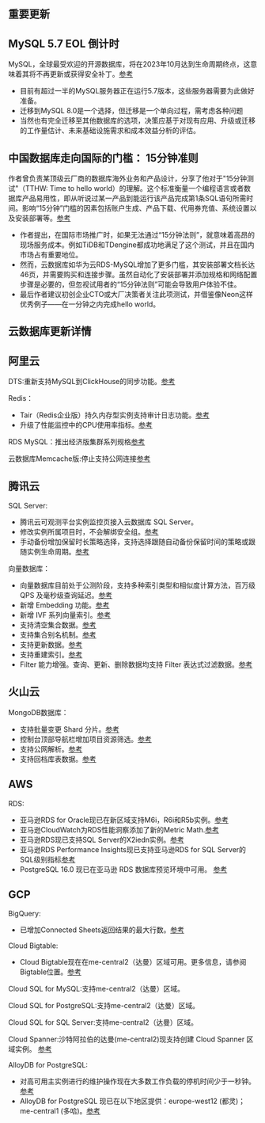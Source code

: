 ## 重要更新 ##
## MySQL 5.7 EOL 倒计时
MySQL，全球最受欢迎的开源数据库，将在2023年10月达到生命周期终点，这意味着其将不再更新或获得安全补丁。[参考](https://www.infoworld.com/article/3699117/update-or-migrate-planning-for-mysql-5-7-eol.html)

* 目前有超过一半的MySQL服务器正在运行5.7版本，这些服务器需要为此做好准备。
* 迁移到MySQL 8.0是一个选择，但迁移是一个单向过程，需考虑各种问题
* 当然也有完全迁移至其他数据库的选项，决策应基于对现有应用、升级或迁移的工作量估计、未来基础设施需求和成本效益分析的评估。

## 中国数据库走向国际的门槛： 15分钟准则
作者曾负责某顶级云厂商的数据库海外业务和产品设计，分享了他对于"15分钟测试"（TTHW: Time to hello world）的理解。这个标准衡量一个编程语言或者数据库产品易用性，即从听说过某一产品到能运行该产品完成第1条SQL语句所需时间。影响“15分钟”门槛的因素包括账户生成、产品下载、代用券充值、系统设置以及安装部署等。[参考](https://mp.weixin.qq.com/s/NlwtxtX8AOilsP5x0qRKYA)
* 作者提出，在国际市场推广时，如果无法通过“15分钟法则”，就意味着高昂的现场服务成本。例如TiDB和TDengine都成功地满足了这个测试，并且在国内市场占有重要地位。
* 然而，云数据库如华为云RDS-MySQL增加了更多门槛，其安装部署文档长达46页，并需要购买和连接步骤。虽然自动化了安装部署并添加规格和网络配置步骤是必要的，但忽视试用者的“15分钟法则”可能会导致用户体验不佳。
* 最后作者建议初创企业CTO或大厂决策者关注此项测试，并借鉴像Neon这样优秀例子——在一分钟之内完成hello world。
## 云数据库更新详情 ## 
## 阿里云
DTS:重新支持MySQL到ClickHouse的同步功能。[参考](https://help.aliyun.com/zh/dts/user-guide/synchronize-from-rds-mysql-to-clickhouse-cluster?spm=a2c4g.11186623.0.i2)

Redis：

* Tair（Redis企业版）持久内存型实例支持审计日志功能。[参考](https://help.aliyun.com/zh/redis/product-overview/release-notes?spm=a2c4g.11186623.0.0.49b951193lWMOm)
* 升级了性能监控中的CPU使用率指标。[参考](https://help.aliyun.com/zh/redis/product-overview/notice-on-the-upgrade-of-the-cpu-utilization-metric-in-performance-monitoring?spm=a2c4g.11186623.0.0.681d3e00i8YB39)

RDS MySQL：推出经济版集群系列规格[参考](https://help.aliyun.com/zh/rds/product-overview/cluster-edition-for-apsaradb-rds-for-mysql-supports-cost-effective-instance-types-from-20230912?spm=a2c4g.11186623.0.0.46061e504XX32t)

云数据库Memcache版:停止支持公网连接[参考](https://help.aliyun.com/document_detail/2543814.html?spm=a2c4g.2551263.0.0.262a4df0n7r4yh)




## 腾讯云
 SQL Server:
* 腾讯云可观测平台实例监控页接入云数据库 SQL Server。
* 修改实例所属项目时，不会解绑安全组。[参考](https://cloud.tencent.com/document/product/238/43219)
* 手动备份增加保留时长策略选择，支持选择跟随自动备份保留时间的策略或跟随实例生命周期。[参考](https://cloud.tencent.com/document/product/238/70156)

向量数据库：
* 向量数据库目前处于公测阶段，支持多种索引类型和相似度计算方法，百万级 QPS 及毫秒级查询延迟。[参考](https://cloud.tencent.com/document/product/1709/94945)
* 新增 Embedding 功能。[参考](https://cloud.tencent.com/document/product/1709/98014)
* 新增 IVF 系列向量索引。[参考](https://cloud.tencent.com/document/product/1709/95428)
* 支持清空集合数据。[参考](https://cloud.tencent.com/document/product/1709/98684)
* 支持集合别名机制。[参考](https://cloud.tencent.com/document/product/1709/98686)
* 支持更新数据。[参考](https://cloud.tencent.com/document/product/1709/98667)
* 支持重建索引。[参考](https://cloud.tencent.com/document/product/1709/98690)
* Filter 能力增强。查询、更新、删除数据均支持 Filter 表达式过滤数据。[参考](https://cloud.tencent.com/document/product/1709/95477)

## 火山云
MongoDB数据库：
* 支持批量变更 Shard 分片。[参考](https://www.volcengine.com/docs/6447/72267)
* 控制台顶部导航栏增加项目资源筛选。[参考](https://www.volcengine.com/docs/6293/71107)
* 支持公网解析。[参考](https://www.volcengine.com/docs/6447/1108497)
* 支持回档库表数据。[参考](https://www.volcengine.com/docs/6447/1122036)

## AWS
RDS:
* 亚马逊RDS for Oracle现已在新区域支持M6i，R6i和R5b实例。[参考](https://aws.amazon.com/about-aws/whats-new/2023/09/amazon-rds-oracle-m6i-r6i-r5b-instances-new-regions/)
* 亚马逊CloudWatch为RDS性能洞察添加了新的Metric Math.[参考](https://aws.amazon.com/about-aws/whats-new/2023/09/amazon-cloudwatch-metric-math-rds-insights/)
* 亚马逊RDS现已支持SQL Server的X2iedn实例。[参考](https://aws.amazon.com/about-aws/whats-new/2023/09/amazon-rds-x2iedn-instances-sql-server/)
* 亚马逊RDS Performance Insights现已支持亚马逊RDS for SQL Server的SQL级别指标[参考](https://aws.amazon.com/about-aws/whats-new/2023/09/amazon-rds-performance-insights-sql-metrics-rds-server/)
* PostgreSQL 16.0 现已在亚马逊 RDS 数据库预览环境中可用。
[参考](https://aws.amazon.com/about-aws/whats-new/2023/09/postgresql-16-rds-database-preview-environment/)
## GCP
BigQuery:
* 已增加Connected Sheets返回结果的最大行数。[参考](https://cloud.google.com/release-notes#September_20_2023)

Cloud Bigtable:
* Cloud Bigtable现在在me-central2（达曼）区域可用。更多信息，请参阅Bigtable位置。[参考](https://cloud.google.com/release-notes#September_19_2023)

Cloud SQL for MySQL:支持me-central2（达曼）区域。

Cloud SQL for PostgreSQL:支持me-central2（达曼）区域。

Cloud SQL for SQL Server:支持me-central2（达曼）区域。

Cloud Spanner:沙特阿拉伯的达曼(me-central2)现支持创建 Cloud Spanner 区域实例。
[参考](https://cloud.google.com/release-notes#September_19_2023)

AlloyDB for PostgreSQL:
* 对高可用主实例进行的维护操作现在大多数工作负载的停机时间少于一秒钟。[参考](https://cloud.google.com/alloydb/docs/overview#maintenance)
* AlloyDB for PostgreSQL 现已在以下地区提供：europe-west12 (都灵)； me-central1 (多哈)。[参考](https://cloud.google.com/alloydb/docs/locations)